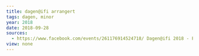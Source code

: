 ```yaml
---
title: dagen@ifi arrangert
tags: dagen, minor
year: 2018
date: 2018-09-28
sources:
  - https://www.facebook.com/events/261176914524718/ Dagen@ifi 2018 - Facebook
view: none
---
```

